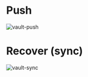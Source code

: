 # Push
![vault-push](https://user-images.githubusercontent.com/6597086/40051662-39e39602-5844-11e8-801d-eb046665e15e.png)

# Recover (sync)
![vault-sync](https://user-images.githubusercontent.com/6597086/40061189-0d140284-5861-11e8-9e78-1d5d4f8d8e48.png)


